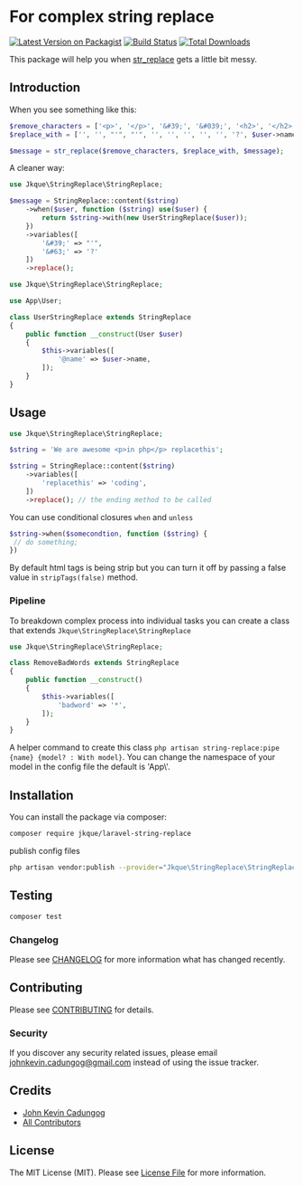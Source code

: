 # For complex string replace

[![Latest Version on Packagist](https://img.shields.io/packagist/v/jkque/laravel-string-replace.svg?style=flat-square)](https://packagist.org/packages/jkque/laravel-string-replace)
[![Build Status](https://img.shields.io/travis/jkque/laravel-string-replace/master.svg?style=flat-square)](https://travis-ci.org/jkque/laravel-string-replace)
[![Total Downloads](https://img.shields.io/packagist/dt/jkque/laravel-string-replace.svg?style=flat-square)](https://packagist.org/packages/jkque/laravel-string-replace)

This package will help you when [str_replace](https://www.php.net/manual/en/function.str-replace.php) gets a little bit messy.


## Introduction
When you see something like this:
``` php
$remove_characters = ['<p>', '</p>', '&#39;', '&#039;', '<h2>', '</h2>', '<strong>', '</strong>', '&nbsp;', '&#63;','@name', '&rsquot;', '&quot;', '@firstname'];
$replace_with = ['', '', "'", "'", '', '', '', '', '', '?', $user->name, "'", '"', $user->first_name];

$message = str_replace($remove_characters, $replace_with, $message);
```

A cleaner way:
``` php
use Jkque\StringReplace\StringReplace;

$message = StringReplace::content($string)
    ->when($user, function ($string) use($user) {
        return $string->with(new UserStringReplace($user));
    })
    ->variables([
        '&#39;' => "'",
        '&#63;' => '?'
    ])
    ->replace();
```

```php
use Jkque\StringReplace\StringReplace;

use App\User;

class UserStringReplace extends StringReplace
{
    public function __construct(User $user)
    {
        $this->variables([
            '@name' => $user->name,
        ]);
    }
}
```
## Usage

```php
use Jkque\StringReplace\StringReplace;

$string = 'We are awesome <p>in php</p> replacethis';

$string = StringReplace::content($string)
    ->variables([
        'replacethis' => 'coding',
    ])
    ->replace(); // the ending method to be called
```

You can use conditional closures `when` and `unless`
```php
$string->when($somecondtion, function ($string) {
 // do something;
})
```
By default html tags is being strip but you can turn it off by passing a false value in `stripTags(false)` method.
### Pipeline
To breakdown complex process into individual tasks you can create a class that extends `Jkque\StringReplace\StringReplace`
```php
use Jkque\StringReplace\StringReplace;

class RemoveBadWords extends StringReplace
{
    public function __construct()
    {
        $this->variables([
            'badword' => '*',
        ]);
    }
}
```
A helper command to create this class `php artisan string-replace:pipe {name} {model? : With model}`. You can change the namespace of your model in the config file the default is 'App\\'.

## Installation
You can install the package via composer:
```bash
composer require jkque/laravel-string-replace
```
publish config files
```bash
php artisan vendor:publish --provider="Jkque\StringReplace\StringReplaceServiceProvider"
```
## Testing

``` bash
composer test
```

### Changelog

Please see [CHANGELOG](CHANGELOG.md) for more information what has changed recently.

## Contributing

Please see [CONTRIBUTING](CONTRIBUTING.md) for details.

### Security

If you discover any security related issues, please email johnkevin.cadungog@gmail.com instead of using the issue tracker.

## Credits

- [John Kevin Cadungog](https://github.com/jkque)
- [All Contributors](../../contributors)

## License

The MIT License (MIT). Please see [License File](LICENSE.md) for more information.